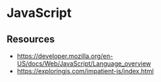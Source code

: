 # JavaScript

## Resources
- https://developer.mozilla.org/en-US/docs/Web/JavaScript/Language_overview
- https://exploringjs.com/impatient-js/index.html